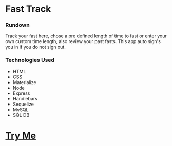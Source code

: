 # Fast Track

### Rundown

Track your fast here, chose a pre defined length of time to fast or enter your own custom time length, also review your past fasts. This app auto sign's you in if you do not sign out.

### Technologies Used

- HTML
- CSS
- Materialize
- Node
- Express
- Handlebars
- Sequelize
- MySQL
- SQL DB

# [Try Me](https://secret-stream-44126.herokuapp.com/)
